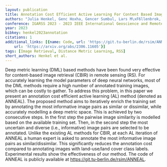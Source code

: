 ```yaml
---
layout: publication
title: Annotation Cost Efficient Active Learning For Content Based Image Retrieval
authors: "Julia Henkel, Genc Hoxha, Gencer Sumbul, Lars M\xF6llenbrok, Beg\xFCm Demir"
conference: IGARSS 2023 - 2023 IEEE International Geoscience and Remote Sensing Symposium
year: 2023
bibkey: henkel2023annotation
citations: 1
additional_links: [{name: Code, url: 'https://git.tu-berlin.de/rsim/ANNEAL.'}, {name: Paper,
    url: 'https://arxiv.org/abs/2306.11605'}]
tags: [Image Retrieval, Distance Metric Learning, RSS]
short_authors: Henkel et al.
---
```

Deep metric learning (DML) based methods have been found very effective for
content-based image retrieval (CBIR) in remote sensing (RS). For accurately
learning the model parameters of deep neural networks, most of the DML methods
require a high number of annotated training images, which can be costly to
gather. To address this problem, in this paper we present an annotation cost
efficient active learning (AL) method (denoted as ANNEAL). The proposed method
aims to iteratively enrich the training set by annotating the most informative
image pairs as similar or dissimilar, while accurately modelling a deep metric
space. This is achieved by two consecutive steps. In the first step the
pairwise image similarity is modelled based on the available training set.
Then, in the second step the most uncertain and diverse (i.e., informative)
image pairs are selected to be annotated. Unlike the existing AL methods for
CBIR, at each AL iteration of ANNEAL a human expert is asked to annotate the
most informative image pairs as similar/dissimilar. This significantly reduces
the annotation cost compared to annotating images with land-use/land cover
class labels. Experimental results show the effectiveness of our method. The
code of ANNEAL is publicly available at https://git.tu-berlin.de/rsim/ANNEAL.